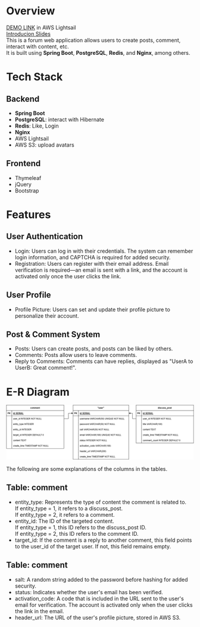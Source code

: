 # Overview
[DEMO LINK](http://43.203.253.201/javaforum/index) in AWS Lightsail<br>
[Introducion Slides](https://docs.google.com/presentation/d/1vBYzRyBnD6QBtBVS1ucBg5lsLNLAGAN6iVPz-sTVbyA/edit?usp=sharing)<br>
This is a forum web application allows users to create posts, comment, interact with content, etc. <br>
It is built using **Spring Boot**, **PostgreSQL**, **Redis**, and **Nginx**, among others.
# Tech Stack
## Backend
* **Spring Boot**
* **PostgreSQL**: interact with Hibernate
* **Redis**: Like, Login
* **Nginx**
* AWS Lightsail
* AWS S3: upload avatars
## Frontend
* Thymeleaf
* jQuery
* Bootstrap

# Features
## User Authentication
* Login: Users can log in with their credentials. The system can remember login information, and CAPTCHA is required for added security.<br>
* Registration: Users can register with their email address. Email verification is required—an email is sent with a link, and the account is activated only once the user clicks the link.<br>
## User Profile
* Profile Picture: Users can set and update their profile picture to personalize their account.
## Post & Comment System
* Posts: Users can create posts, and posts can be liked by others.<br>
* Comments: Posts allow users to leave comments.<br>
* Reply to Comments: Comments can have replies, displayed as "UserA to UserB: Great comment!".

# E-R Diagram
![E-R Model](./E-R%20Model.png)

The following are some explanations of the columns in the tables.
## Table: comment
* entity_type: Represents the type of content the comment is related to.<br>
  If entity_type = 1, it refers to a discuss_post.<br>
  If entity_type = 2, it refers to a comment.
* entity_id: The ID of the targeted content.<br>
If entity_type = 1, this ID refers to the discuss_post ID.<br>
If entity_type = 2, this ID refers to the comment ID.<br>
* target_id: If the comment is a reply to another comment, this field points to the user_id of the target user. If not, this field remains empty.
## Table: comment
* salt: A random string added to the password before hashing for added security.
* status: Indicates whether the user's email has been verified.
* activation_code: A code that is included in the URL sent to the user's email for verification. The account is activated only when the user clicks the link in the email.
* header_url: The URL of the user's profile picture, stored in AWS S3.
